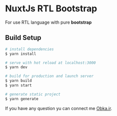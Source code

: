 # NuxtJs RTL Bootstrap
<p>For use RTL language with pure <b>bootstrap</b></p>

## Build Setup

```bash
# install dependencies
$ yarn install

# serve with hot reload at localhost:3000
$ yarn dev

# build for production and launch server
$ yarn build
$ yarn start

# generate static project
$ yarn generate
```

If you have any question yu can connect me [Obka.ir](http://obka.ir).
